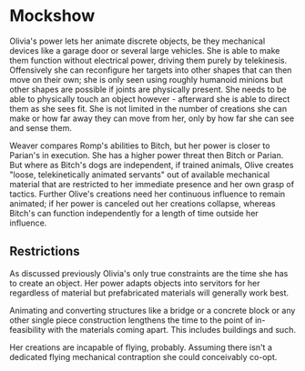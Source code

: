 # Mockshow
Olivia's power lets her animate discrete objects, be they mechanical devices like a garage door or several large vehicles. She is able to make them function without electrical power, driving them purely by telekinesis. Offensively she can reconfigure her targets into other shapes that can then move on their own; she is only seen using roughly humanoid minions but other shapes are possible if joints are physically present. She needs to be able to physically touch an object however - afterward she is able to direct them as she sees fit. She is not limited in the number of creations she can make or how far away they can move from her, only by how far she can see and sense them.

Weaver compares Romp's abilities to Bitch, but her power is closer to Parian's in execution. She has a higher power threat then Bitch or Parian. But where as Bitch's dogs are independent, if trained animals, Olive creates "loose, telekinetically animated servants" out of available mechanical material that are restricted to her immediate presence and her own grasp of tactics. Further Olive's creations need her continuous influence to remain animated; if her power is canceled out her creations collapse, whereas Bitch's can function independently for a length of time outside her influence.

## Restrictions
As discussed previously Olivia's only true constraints are the time she has to create an object. Her power adapts objects into servitors for her regardless of material but prefabricated materials will generally work best.

Animating and converting structures like a bridge or a concrete block or any other single piece construction lengthens the time to the point of in-feasibility with the materials coming apart. This includes buildings and such.

Her creations are incapable of flying, probably. Assuming there isn't a dedicated flying mechanical contraption she could conceivably co-opt.
